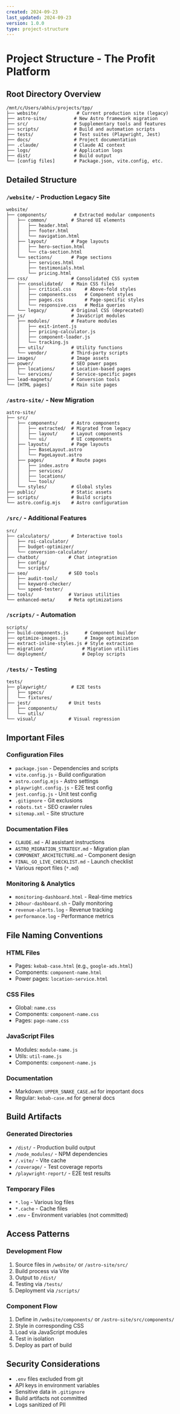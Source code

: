 ```yaml
---
created: 2024-09-23
last_updated: 2024-09-23
version: 1.0.0
type: project-structure
---
```


# Project Structure - The Profit Platform

## Root Directory Overview

```
/mnt/c/Users/abhis/projects/tpp/
├── website/              # Current production site (legacy)
├── astro-site/          # New Astro framework migration
├── src/                 # Supplementary tools and features
├── scripts/             # Build and automation scripts
├── tests/               # Test suites (Playwright, Jest)
├── docs/                # Project documentation
├── .claude/             # Claude AI context
├── logs/                # Application logs
├── dist/                # Build output
└── [config files]       # Package.json, vite.config, etc.
```

## Detailed Structure

### `/website/` - Production Legacy Site
```
website/
├── components/          # Extracted modular components
│   ├── common/         # Shared UI elements
│   │   ├── header.html
│   │   ├── footer.html
│   │   └── navigation.html
│   ├── layout/         # Page layouts
│   │   ├── hero-section.html
│   │   └── cta-section.html
│   └── sections/       # Page sections
│       ├── services.html
│       ├── testimonials.html
│       └── pricing.html
├── css/                # Consolidated CSS system
│   ├── consolidated/   # Main CSS files
│   │   ├── critical.css     # Above-fold styles
│   │   ├── components.css   # Component styles
│   │   ├── pages.css        # Page-specific styles
│   │   └── responsive.css   # Media queries
│   └── legacy/         # Original CSS (deprecated)
├── js/                 # JavaScript modules
│   ├── modules/        # Feature modules
│   │   ├── exit-intent.js
│   │   ├── pricing-calculator.js
│   │   ├── component-loader.js
│   │   └── tracking.js
│   ├── utils/          # Utility functions
│   └── vendor/         # Third-party scripts
├── images/             # Image assets
├── power/              # SEO power pages
│   ├── locations/      # Location-based pages
│   └── services/       # Service-specific pages
├── lead-magnets/       # Conversion tools
└── [HTML pages]        # Main site pages
```

### `/astro-site/` - New Migration
```
astro-site/
├── src/
│   ├── components/     # Astro components
│   │   ├── extracted/  # Migrated from legacy
│   │   ├── layout/     # Layout components
│   │   └── ui/         # UI components
│   ├── layouts/        # Page layouts
│   │   ├── BaseLayout.astro
│   │   └── PageLayout.astro
│   ├── pages/          # Route pages
│   │   ├── index.astro
│   │   ├── services/
│   │   ├── locations/
│   │   └── tools/
│   └── styles/         # Global styles
├── public/             # Static assets
├── scripts/            # Build scripts
└── astro.config.mjs    # Astro configuration
```

### `/src/` - Additional Features
```
src/
├── calculators/        # Interactive tools
│   ├── roi-calculator/
│   ├── budget-optimizer/
│   └── conversion-calculator/
├── chatbot/           # Chat integration
│   ├── config/
│   └── scripts/
├── seo/               # SEO tools
│   ├── audit-tool/
│   ├── keyword-checker/
│   └── speed-tester/
├── tools/             # Various utilities
└── enhanced-meta/     # Meta optimizations
```

### `/scripts/` - Automation
```
scripts/
├── build-components.js      # Component builder
├── optimize-images.js       # Image optimization
├── extract-inline-styles.js # Style extraction
├── migration/              # Migration utilities
└── deployment/             # Deploy scripts
```

### `/tests/` - Testing
```
tests/
├── playwright/         # E2E tests
│   ├── specs/
│   └── fixtures/
├── jest/              # Unit tests
│   ├── components/
│   └── utils/
└── visual/            # Visual regression
```

## Important Files

### Configuration Files
- `package.json` - Dependencies and scripts
- `vite.config.js` - Build configuration
- `astro.config.mjs` - Astro settings
- `playwright.config.js` - E2E test config
- `jest.config.js` - Unit test config
- `.gitignore` - Git exclusions
- `robots.txt` - SEO crawler rules
- `sitemap.xml` - Site structure

### Documentation Files
- `CLAUDE.md` - AI assistant instructions
- `ASTRO_MIGRATION_STRATEGY.md` - Migration plan
- `COMPONENT_ARCHITECTURE.md` - Component design
- `FINAL_GO_LIVE_CHECKLIST.md` - Launch checklist
- Various report files (`*.md`)

### Monitoring & Analytics
- `monitoring-dashboard.html` - Real-time metrics
- `24hour-dashboard.sh` - Daily monitoring
- `revenue-alerts.log` - Revenue tracking
- `performance.log` - Performance metrics

## File Naming Conventions

### HTML Files
- Pages: `kebab-case.html` (e.g., `google-ads.html`)
- Components: `component-name.html`
- Power pages: `location-service.html`

### CSS Files
- Global: `name.css`
- Components: `component-name.css`
- Pages: `page-name.css`

### JavaScript Files
- Modules: `module-name.js`
- Utils: `util-name.js`
- Components: `component-name.js`

### Documentation
- Markdown: `UPPER_SNAKE_CASE.md` for important docs
- Regular: `kebab-case.md` for general docs

## Build Artifacts

### Generated Directories
- `/dist/` - Production build output
- `/node_modules/` - NPM dependencies
- `/.vite/` - Vite cache
- `/coverage/` - Test coverage reports
- `/playwright-report/` - E2E test results

### Temporary Files
- `*.log` - Various log files
- `*.cache` - Cache files
- `.env` - Environment variables (not committed)

## Access Patterns

### Development Flow
1. Source files in `/website/` or `/astro-site/src/`
2. Build process via Vite
3. Output to `/dist/`
4. Testing via `/tests/`
5. Deployment via `/scripts/`

### Component Flow
1. Define in `/website/components/` or `/astro-site/src/components/`
2. Style in corresponding CSS
3. Load via JavaScript modules
4. Test in isolation
5. Deploy as part of build

## Security Considerations
- `.env` files excluded from git
- API keys in environment variables
- Sensitive data in `.gitignore`
- Build artifacts not committed
- Logs sanitized of PII